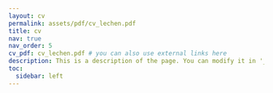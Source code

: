 ```yaml
---
layout: cv
permalink: assets/pdf/cv_lechen.pdf
title: cv
nav: true
nav_order: 5
cv_pdf: cv_lechen.pdf # you can also use external links here
description: This is a description of the page. You can modify it in '_pages/cv.md'. You can also change or remove the top pdf download button.
toc:
  sidebar: left
---
```

